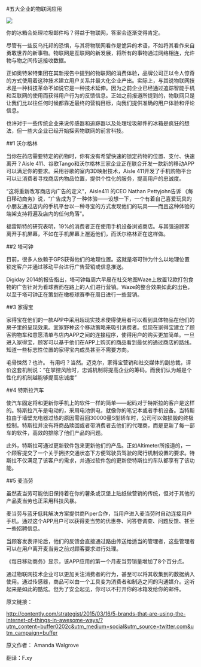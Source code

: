 #五大企业的物联网应用

![](https://i0.wp.com/analyticsweek.com/wp-content/uploads/2015/07/mcdonalds.jpg)

你的冰箱会处理垃圾邮件吗？得益于物联网，答案会逐渐变得肯定。

尽管有一些反乌托邦的恐惧，与其将物联网看作是诡异的术语，不如将其看作来自勇敢世界的新事物。物联网是互联网的新发展，将所有的事物通过网络相连，允许物与物之间传送接收数据。

正如奥特米特集团在其新报告中提到的物联网的消费体验，品牌公司正以令人惊奇的方式使用着这种技术建立用户关系并最大化企业产出。实际上，与其说物联网技术是一种科技革命不如说它是一种技术延伸。因为之前企业已经通过追踪智能手机和互联网的使用而获得用户行为的反馈信息。正如之前报道所提到的，物联网只是让我们比以往任何时候都靠近最终的营销目标，向我们提供准确的用户体验和评论信息。

也许对于一些传统企业来说传感器和追踪器以及处理垃圾邮件的冰箱是疯狂的想法，但一些大企业已经开始探索物联网的前言科技。

##1  沃尔格林

 当你在药店需要特定的药物时，你有没有希望快速的锁定药物的位置、支付、快速离开？Aisle 411、谷歌Tango和沃尔格林三家企业正在联合开发一款新的移动APP可以满足你的要求。采用谷歌的室内3D映射技术，Aisle 411开发了手机购物平台可以让消费者寻找商店内物品位置，提供个性化的服务，提高用户的忠诚度。

“这将重新改写商店内广告的定义”，Aisle411 的CEO Nathan Pettyjohn告诉 《每日移动商务》说，“广告成为了一种体验——设想一下，一个有着自己喜爱玩具的小朋友通过店内的手机平台以一种寻宝的方式发现他们的玩具——而且这种体验的端架支持将遍及店内的任何角落”。

福雷斯特的研究表明，19%的消费者正在使用手机设备浏览商店。与其强迫顾客离开手机屏幕，不如在手机屏幕上邂逅他们，而沃尔格林正在这样做。

##2  塔可钟
 
目前，很多人依赖于GPS获得他们的地理位置。这就是塔可钟为什么以地理位置锁定客户并通过移动平台进行广告营销或信息推送。

Digiday 2014的报告指出，塔可钟每周六早晨在社交地图Waze上放置12款打包食物的广告针对为看球赛而在路上的人们进行营销。Waze的整合效果如此的出色，以至于塔可钟正在策划在橄榄球赛季在周日进行一些营销。

##3  家得宝

家得宝在他们的一款APP中采用超现实技术使得使用者可以看到具体物品在他们的房子里的呈现效果。宜家野种这个移动策略来吸引消费者。但现在家得宝建立了顾客购物车和意愿清单与店内APP之间的连接程序，使得用户的购买更加简单。一旦进入家得宝，顾客可以基于他们在APP上购买的商品看到最优的通过商店的路线。知道一些标志性位置的家得宝内成员甚至不需要方向。

毛骨悚然？也许。 有用吗？当然。迈克尔，家得宝营销和社交媒体的副总裁，评价这套机制说：“在掌控风险时，忠诚机制将提高企业的筹码。而我们认为越是个性化的机制越能够提高忠诚度”

##4  特斯拉汽车

使汽车固定将和更新你手机上的软件一样的简单——起码对于特斯拉的客户是这样的。特斯拉汽车是电动的，采用电池供电，就像你的笔记本或者手机设备。当特斯拉由于墙壁充电器过热的原因需召回30000量S型轿车时，公司可以做损毁的终极控制。特斯拉并没有将商品赎回或者带消费者去他们的代理商，而是更新了每一部车的软件，高效的排除了他们产品的问题。

此外，特斯拉可通过更新软件包来更新他们的产品。正如Altimeter所报道的，一个顾客提交了一个关于拥挤交通状态下方便驾驶员驾驶的爬行机制设置的要求。特斯拉不仅满足了该客户的需求，并通过软件包的更新使特斯拉的车队都享有了该功能。

##5  麦当劳

虽然麦当劳可能依旧保持着在你的薯条或汉堡上贴纸做营销的传统，但对于其他的产品麦当劳也正采用科技风暴。

麦当劳与蓝牙低耗解决方案提供商Piper合作，当用户进入麦当劳时自动连接用户手机。通过这个APP用户可以获得麦当劳的优惠券、问答卷调查、问题反馈、甚至一些招聘信息。
 
当顾客发表评论后，他们的反馈会直接通过路由传送给适当的管理者，这些管理者可以在用户离开麦当劳之前对顾客要求进行处理。

《每日移动商务》显示，该APP应用的第一个月麦当劳销量增加了8个百分点。

通过物联网技术企业可以更加关注消费者的行为，甚至可以将其收集到的数据纳入使用。通过传感器，商品可以由一个工具变为消费者和制造之间的沟通媒介。这听起来是如此的酷炫。但为了安全起见，你可以不打开你的冰箱发给你的邮件。

原文链接：

http://contently.com/strategist/2015/03/16/5-brands-that-are-using-the-internet-of-things-in-awesome-ways/?utm_content=buffer0202c&utm_medium=social&utm_source=twitter.com&utm_campaign=buffer

原文作者： Amanda Walgrove

翻译：F.xy
